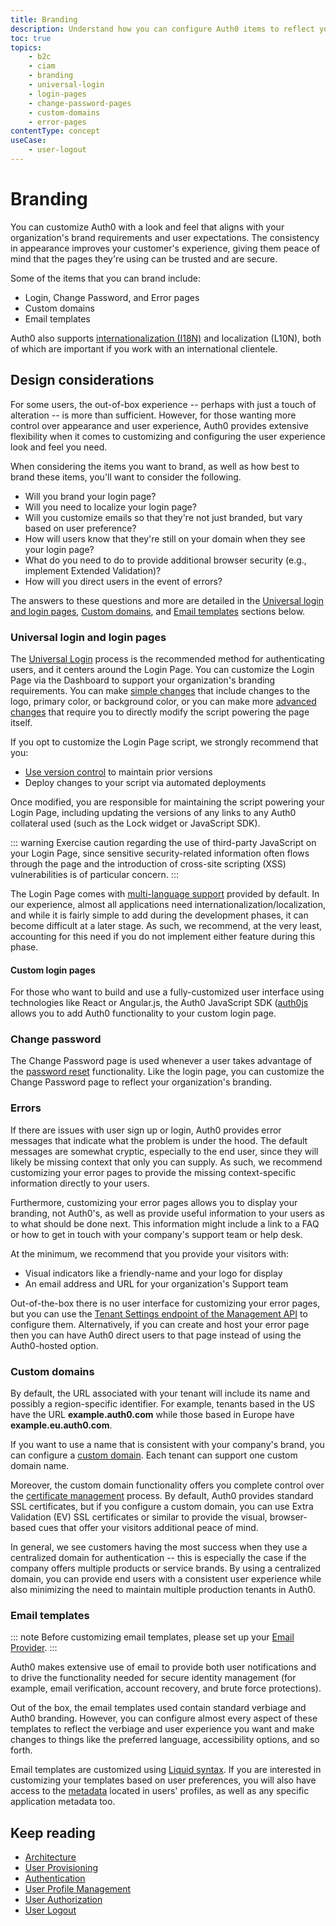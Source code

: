 ```yaml
---
title: Branding
description: Understand how you can configure Auth0 items to reflect your brand and desired user experience
toc: true
topics:
    - b2c
    - ciam
    - branding
    - universal-login
    - login-pages
    - change-password-pages
    - custom-domains
    - error-pages
contentType: concept
useCase:
    - user-logout
---
```

# Branding

You can customize Auth0 with a look and feel that aligns with your organization's brand requirements and user expectations. The consistency in appearance improves your customer's experience, giving them peace of mind that the pages they're using can be trusted and are secure.

Some of the items that you can brand include:

* Login, Change Password, and Error pages
* Custom domains
* Email templates

Auth0 also supports [internationalization (I18N)](/i18n) and localization (L10N), both of which are important if you work with an international clientele.

## Design considerations

For some users, the out-of-box experience -- perhaps with just a touch of alteration -- is more than sufficient. However, for those wanting more control over appearance and user experience, Auth0 provides extensive flexibility when it comes to customizing and configuring the user experience look and feel you need.

When considering the items you want to brand, as well as how best to brand these items, you'll want to consider the following.

* Will you brand your login page?
* Will you need to localize your login page?
* Will you customize emails so that they're not just branded, but vary based on user preference?
* How will users know that they're still on your domain when they see your login page?
* What do you need to do to provide additional browser security (e.g., implement Extended Validation)?
* How will you direct users in the event of errors?

The answers to these questions and more are detailed in the [Universal login and login pages](#universal-login-and-login-pages), [Custom domains](#custom-domains), and [Email templates](#email-templates) sections below. 

### Universal login and login pages

The [Universal Login](/universal-login) process is the recommended method for authenticating users, and it centers around the Login Page. You can customize the Login Page via the Dashboard to support your organization's branding requirements. You can make [simple changes](/universal-login#simple-customization) that include changes to the logo, primary color, or background color, or you can make more [advanced changes](/universal-login#advanced-customization) that require you to directly modify the script powering the page itself.

If you opt to customize the Login Page script, we strongly recommend that you:

* [Use version control](/universal-login/version-control) to maintain prior versions
* Deploy changes to your script via automated deployments

Once modified, you are responsible for maintaining the script powering your Login Page, including updating the versions of any links to any Auth0 collateral used (such as the Lock widget or JavaScript SDK).

::: warning
Exercise caution regarding the use of third-party JavaScript on your Login Page, since sensitive security-related information often flows through the page and the introduction of cross-site scripting (XSS) vulnerabilities is of particular concern.
:::

The Login Page comes with [multi-language support](/libraries/lock/v11/i18n) provided by default. In our experience, almost all applications need internationalization/localization, and while it is fairly simple to add during the development phases, it can become difficult at a later stage. As such, we recommend, at the very least, accounting for this need if you do not implement either feature during this phase.

#### Custom login pages

For those who want to build and use a fully-customized user interface using technologies like React or Angular.js, the Auth0 JavaScript SDK ([auth0js](/libraries/auth0js) allows you to add Auth0 functionality to your custom login page.

### Change password

The Change Password page is used whenever a user takes advantage of the [password reset](/universal-login/password-reset) functionality. Like the login page, you can customize the Change Password page to reflect your organization's branding. 

### Errors

If there are issues with user sign up or login, Auth0 provides error messages that indicate what the problem is under the hood. The default messages are somewhat cryptic, especially to the end user, since they will likely be missing context that only you can supply. As such, we recommend customizing your error pages to provide the missing context-specific information directly to your users.

Furthermore, customizing your error pages allows you to display your branding, not Auth0's, as well as provide useful information to your users as to what should be done next. This information might include a link to a FAQ or how to get in touch with your company's support team or help desk.

At the minimum, we recommend that you provide your visitors with:

* Visual indicators like a friendly-name and your logo for display
* An email address and URL for your organization's Support team

Out-of-the-box there is no user interface for customizing your error pages, but you can use the [Tenant Settings endpoint of the Management API](/api/management/v2#!/Tenants/patch_settings) to configure them. Alternatively, if you can create and host your error page then you can have Auth0 direct users to that page instead of using the Auth0-hosted option. 

### Custom domains

By default, the URL associated with your tenant will include its name and possibly a region-specific identifier. For example, tenants based in the US have the URL **example.auth0.com** while those based in Europe have **example.eu.auth0.com**.

If you want to use a name that is consistent with your company's brand, you can configure a [custom domain](/custom-domains). Each tenant can support one custom domain name.

Moreover, the custom domain functionality offers you complete control over the [certificate management](/custom-domains#certificate-management) process. By default, Auth0 provides standard SSL certificates, but if you configure a custom domain, you can use Extra Validation (EV) SSL certificates or similar to provide the visual, browser-based cues that offer your visitors additional peace of mind.

In general, we see customers having the most success when they use a centralized domain for authentication -- this is especially the case if the company offers multiple products or service brands. By using a centralized domain, you can provide end users with a consistent user experience while also minimizing the need to maintain multiple production tenants in Auth0.

### Email templates

::: note
Before customizing email templates, please set up your [Email Provider](/email/providers).
:::

Auth0 makes extensive use of email to provide both user notifications and to drive the functionality needed for secure identity management (for example, email verification, account recovery, and brute force protections).

Out of the box, the email templates used contain standard verbiage and Auth0 branding. However, you can configure almost every aspect of these templates to reflect the verbiage and user experience you want and make changes to things like the preferred language, accessibility options, and so forth.

Email templates are customized using [Liquid syntax](/email/liquid-syntax). If you are interested in customizing your templates based on user preferences, you will also have access to the [metadata](/user/concepts/overview-user-metadata) located in users' profiles, as well as any specific application metadata too. 

## Keep reading

* [Architecture](/architecture-scenarios/implementation/b2c/tenant-architecture)
* [User Provisioning](/architecture-scenarios/implementation/b2c/user-provisioning)
* [Authentication](/architecture-scenarios/implementation/b2c/authentication)
* [User Profile Management](/architecture-scenarios/implementation/b2c/user-profile-mgmt)
* [User Authorization](/architecture-scenarios/implementation/b2c/user-authorization)
* [User Logout](/architecture-scenarios/implementation/b2c/user-logout)
